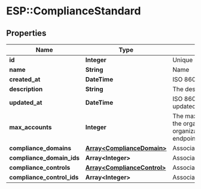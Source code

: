 # ESP::ComplianceStandard

## Properties
Name | Type | Description | Notes
------------ | ------------- | ------------- | -------------
**id** | **Integer** | Unique ID | [optional] 
**name** | **String** | Name | [optional] 
**created_at** | **DateTime** | ISO 8601 timestamp when the resource was created | [optional] 
**description** | **String** | The description for this Compliance Standard | [optional] 
**updated_at** | **DateTime** | ISO 8601 timestamp when the resource was updated | [optional] 
**max_accounts** | **Integer** | The max number of external accounts allowed for the organization.  This is only returned by the organizations/:organization_id/compliance_standards endpoint. | [optional] 
**compliance_domains** | [**Array&lt;ComplianceDomain&gt;**](ComplianceDomain.md) | Associated Compliance Domains | [optional] 
**compliance_domain_ids** | **Array&lt;Integer&gt;** | Associated Compliance Domains IDs | [optional] 
**compliance_controls** | [**Array&lt;ComplianceControl&gt;**](ComplianceControl.md) | Associated Compliance Controls | [optional] 
**compliance_control_ids** | **Array&lt;Integer&gt;** | Associated Compliance Controls IDs | [optional] 



